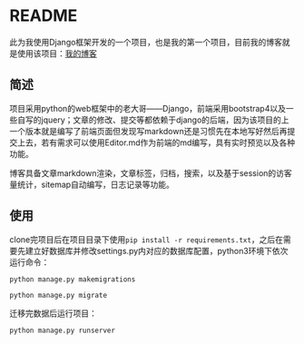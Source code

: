 # README

此为我使用Django框架开发的一个项目，也是我的第一个项目，目前我的博客就是使用该项目：[我的博客](https://www.redmango.top/)

## 简述

项目采用python的web框架中的老大哥——Django，前端采用bootstrap4以及一些自写的jquery；文章的修改、提交等都依赖于django的后端，因为该项目的上一个版本就是编写了前端页面但发现写markdown还是习惯先在本地写好然后再提交上去，若有需求可以使用Editor.md作为前端的md编写，具有实时预览以及各种功能。

博客具备文章markdown渲染，文章标签，归档，搜索，以及基于session的访客量统计，sitemap自动编写，日志记录等功能。

## 使用

clone完项目后在项目目录下使用`pip install -r requirements.txt`，之后在需要先建立好数据库并修改settings.py内对应的数据库配置，python3环境下依次运行命令：

`python manage.py makemigrations`

`python manage.py migrate`

迁移完数据后运行项目：

`python manage.py runserver`

